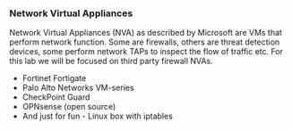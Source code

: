 ### Network Virtual Appliances ###
Network Virtual Appliances (NVA) as described by Microsoft are VMs that perform
network function.  Some are firewalls, others are threat detection devices,
some perform network TAPs to inspect the flow of traffic etc.  For this lab we
will be focused on third party firewall NVAs.  
- Fortinet Fortigate
- Palo Alto Networks VM-series
- CheckPoint Guard
- OPNsense (open source) 
- And just for fun - Linux box with iptables


